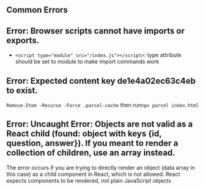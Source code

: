 ## Common Errors

## Error: Browser scripts cannot have imports or exports.

- `<script type="module" src="/index.js"></script>`: type attribute should be set to module to make import commands work


## Error: Expected content key de1e4a02ec63c4eb to exist.
```Remove-Item -Recurse -Force .parcel-cache``` then run```npx parcel index.html```


## Error: Uncaught Error: Objects are not valid as a React child (found: object with keys {id, question, answer}). If you meant to render a collection of children, use an array instead.
The error occurs if you are trying to directly render an object (data array in this case) as a child component in React, which is not allowed. React expects components to be rendered, not plain JavaScript objects



